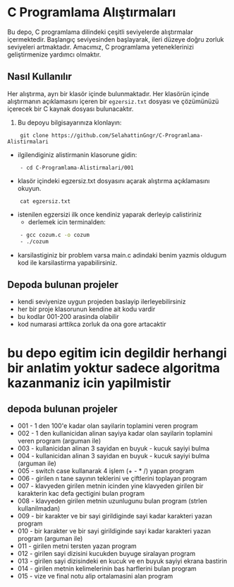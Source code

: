 # C Programlama Alıştırmaları

Bu depo, C programlama dilindeki çeşitli seviyelerde alıştırmalar içermektedir. Başlangıç seviyesinden başlayarak, ileri düzeye doğru zorluk seviyeleri artmaktadır. Amacımız, C programlama yeteneklerinizi geliştirmenize yardımcı olmaktır.

## Nasıl Kullanılır

Her alıştırma, ayrı bir klasör içinde bulunmaktadır. Her klasörün içinde alıştırmanın açıklamasını içeren bir `egzersiz.txt` dosyası ve çözümünüzü içerecek bir C kaynak dosyası bulunacaktır.


1. Bu depoyu bilgisayarınıza klonlayın:
```
	git clone https://github.com/SelahattinGngr/C-Programlama-Alistirmalari
```
- ilgilendiginiz alistirmanin klasorune gidin:
```
	- cd C-Programlama-Alistirmalari/001
```
- klasör içindeki egzersiz.txt dosyasını açarak alıştırma açıklamasını okuyun.
```
	cat egzersiz.txt
```
- istenilen egzersizi ilk once kendiniz yaparak derleyip calistiriniz
	- derlemek icin terminalden:
```bash
	- gcc cozum.c -o cozum
	- ./cozum
```
- karsilastiginiz bir problem varsa main.c adindaki benim yazmis oldugum kod ile karsilastirma yapabilirsiniz.

## Depoda bulunan projeler
- kendi seviyenize uygun projeden baslayip ilerleyebilirsiniz
- her bir proje klasorunun kendine ait kodu vardir
- bu kodlar 001-200 arasinda olabilir
- kod numarasi arttikca zorluk da ona gore artacaktir

# bu depo egitim icin degildir herhangi bir anlatim yoktur sadece algoritma kazanmaniz icin yapilmistir

## depoda bulunan projeler
* 001 - 1 den 100'e kadar olan sayilarin toplamini veren program
* 002 - 1 den kullanicidan alinan sayiya kadar olan sayilarin toplamini veren program (arguman ile)
* 003 - kullanicidan alinan 3 sayidan en buyuk - kucuk sayiyi bulma
* 004 - kullanicidan alinan 3 sayidan en buyuk - kucuk sayiyi bulma (arguman ile)
* 005 - switch case kullanarak 4 işlem (+ - * /) yapan program
* 006 - girilen n tane sayının teklerini ve çiftlerini toplayan program
* 007 - klavyeden girilen metnin icinden yine klavyeden girilen bir karakterin kac defa gectigini bulan program
* 008 - klavyeden girilen metnin uzunlugunu bulan program (strlen kullanilmadan)
* 009 - bir karakter ve bir sayi girildiginde sayi kadar karakteri yazan program
* 010 - bir karakter ve bir sayi girildiginde sayi kadar karakteri yazan program (arguman ile)
* 011 - girilen metni tersten yazan program
* 012 - girilen sayi dizisini kucukden buyuge siralayan program
* 013 - girilen sayi dizisindeki en kucuk ve en buyuk sayiyi ekrana bastirin
* 014 - girilen metnin kelimelerinin bas harflerini bulan program
* 015 - vize ve final notu alip ortalamasini alan program

